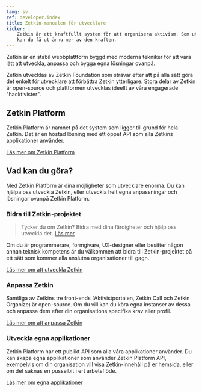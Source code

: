 ```yaml
---
lang: sv
ref: developer.index
title: Zetkin-manualen för utvecklare
kicker: |
    Zetkin är ett kraftfullt system för att organisera aktivism. Som utvecklare
    kan du få ut ännu mer av den kraften.
---
```


Zetkin är en stabil webbplattform byggd med moderna tekniker för att vara lätt
att utveckla, anpassa och bygga egna lösningar ovanpå.

Zetkin utvecklas av Zetkin Foundation som strävar efter att på alla sätt göra
det enkelt för utvecklare att förbättra Zetkin ytterligare. Stora delar av
Zetkin är open-source och plattformen utvecklas ideellt av våra engagerade
"hacktivister".

## Zetkin Platform
Zetkin Platform är namnet på det system som ligger till grund för hela Zetkin.
Det är en hostad lösning med ett öppet API som alla Zetkins applikationer
använder.

[Läs mer om Zetkin Platform](./plattformen)

## Vad kan du göra?
Med Zetkin Platform är dina möjligheter som utvecklare enorma. Du kan hjälpa
oss utveckla Zetkin, eller utveckla helt egna anpassningar och lösningar
ovanpå Zetkin Platform.

### Bidra till Zetkin-projektet

> Tycker du om Zetkin? Bidra med dina färdigheter och hjälp oss utveckla det.
> [Läs mer](./bidra)

Om du är programmerare, formgivare, UX-designer eller besitter någon annan
teknisk kompetens är du välkommen att bidra till Zetkin-projektet på ett sätt
som kommer alla anslutna organisationer till gagn.

[Läs mer om att utveckla Zetkin](./bidra)

### Anpassa Zetkin
Samtliga av Zetkins tre front-ends (Aktivistportalen, Zetkin Call och Zetkin
Organize) är open-source. Om du vill kan du köra egna instanser av dessa och
anpassa dem efter din organisations specifika krav eller profil.

[Läs mer om att anpassa Zetkin](./anpassa)

### Utveckla egna applikationer
Zetkin Platform har ett publikt API som alla våra applikationer använder. Du
kan skapa egna applikationer som använder Zetkin Platform API, exempelvis om
din organisation vill visa Zetkin-innehåll på er hemsida, eller om det saknas
en pusselbit i ert arbetsflöde.

[Läs mer om egna applikationer](./egna-appar)
